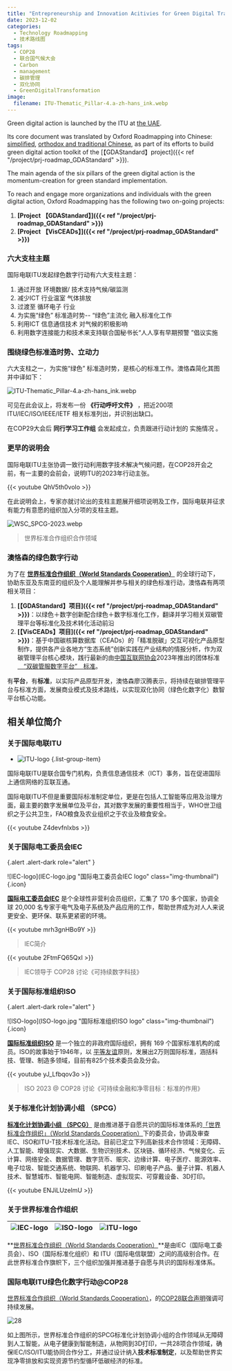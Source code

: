 ```yaml
---
title: "Entrepreneurship and Innovation Acitivies for Green Digital Transformation at COP28: Translation of the ITU Green Digital Action Documents"
date: 2023-12-02
categories:
  - Technology Roadmapping
  - 技术路线图
tags:
  - COP28
  - 联合国气候大会
  - Carbon
  - management
  - 碳排管理
  - 双化协同
  - GreenDigitalTransformation
image:
  filename: ITU-Thematic_Pillar-4.a-zh-hans_ink.webp
---
```



Green digital action is launched by the ITU at [the  UAE](https://www.cop28.com/).

Its core document was translated by Oxford Roadmapping into Chinese: [simplified](Green_Digital_Action_at_COP28.zh-hans.pdf), [orthodox and traditional Chinese](Green_Digital_Action_at_COP28.zh-hant.pdf), as part of its efforts to build green digital action toolkit of the [【GDAStandard】project]({{< ref "/project/prj-roadmap_GDAStandard" >}}). 

The main agenda of the six pillars of the green digital action is the momentum-creation for green standard implementation. 

To reach and engage more organizations and individuals with the green digital action, Oxford Roadmapping has the following two on-going projects: 

1. **[Project 【GDAStandard】]({{< ref "/project/prj-roadmap_GDAStandard" >}})**
2. **[Project 【VisCEADs】]({{< ref "/project/prj-roadmap_GDAStandard" >}})**

<!--more-->

### 六大支柱主题

国际电联ITU发起绿色数字行动有六大支柱主题：

1. 通过开放 环境数据/ 技术支持气候/碳监测 
2. 减少ICT 行业温室 气体排放 
3. 过渡至 循环电子 行业 
4. 为实施“绿色” 标准造时势-- “绿色”主流化 融入标准化工作
5. 利用ICT 信息通信技术 对气候的积极影响
6. 利用数字连接能力和技术来支持联合国秘书长“人人享有早期预警 ”倡议实施


### 围绕绿色标准造时势、立动力

六大支柱之一，为实施“绿色” 标准造时势，是核心的标准工作。澳恪森简化其图并中译如下：

![ITU-Thematic_Pillar-4.a-zh-hans_ink.webp](ITU-Thematic_Pillar-4.a-zh-hans_ink.webp)

可见在此会议上，将发布一份 **《行动呼吁文件》** ，把近200项 ITU/IEC/ISO/IEEE/IETF 相关标准列出，并识别出缺口。

在COP29大会后 **同行学习工作组** 会发起成立，负责跟进行动计划的 实施情况 。

### 更早的说明会

国际电联ITU主张协调一致行动利用数字技术解决气候问题，在COP28开会之前，有一主要的会前会，说明ITU的2023年行动主张。

{{< youtube QhV5th0volo >}}

在此说明会上，专家亦就讨论出的支柱主题展开细项说明及工作，国际电联并征求有能力有意愿的组织加入分项的支柱主题。


![WSC_SPCG-2023.webp](WSC_SPCG-2023.webp)
> 世界标准合作组织合作领域

### 澳恪森的绿色数字行动

为了在 **[世界标准合作组织（World Standards Cooperation）](https://www.worldstandardscooperation.org/)** 的全球行动下，协助东亚及东南亚的组织及个人能理解并参与相关的绿色标准行动，澳恪森有两项相关项目：

1. **[【GDAStandard】项目]({{< ref "/project/prj-roadmap_GDAStandard" >}})**：以绿色＋数字创新配合绿色＋数字标准化工作，翻译并学习相关双碳管理平台等标准化及技术转化活动前沿
2. **[【VisCEADs】项目]({{< ref "/project/prj-roadmap_GDAStandard" >}})**：基于中国碳核算数据库（CEADs）的「精准脱碳」交互可视化产品原型制作，提供各产业各地方“生态系统”创新实践在产业结构的情报分析，作为双碳管理平台核心模块，践行最新的由[中国互联网协会](https://www.isc.org.cn)2023年推出的团体标准 [　“双碳管服数字平台”　标准](https://www.isc.org.cn//profile//2023/06/13/60cbc996-47cc-45be-bf0d-06053fbe57de.pdf)。

有**平台**，有**标准**，以实际产品原型开发，澳恪森廖汉腾表示，将持续在碳排管理平台与标准方面，发展商业模式及技术路线，以实现双化协同（绿色化数字化）数智平台核心功能。

## 相关单位简介

### 关于国际电联ITU
* ![ITU-logo](ITU-logo.png)
{.list-group-item}

国际电联ITU是联合国专门机构，负责信息通信技术（ICT）事务，旨在促进国际上通信网络的互联互通。

国际电联ITU不但是重要国际标准制定单位，更是在包括人工智能等应用及治理方面，最主要的数字发展单位及平台，其对数字发展的重要性相当于，WHO世卫组织之于公共卫生，FAO粮食及农业组织之于农业及粮食安全。

{{< youtube Z4devfnIxbs >}}

### 关于国际电工委员会IEC
{.alert .alert-dark role="alert" }

![IEC-logo](IEC-logo.jpg "国际电工委员会IEC logo" class="img-thumbnail")
{.icon}

**[国际电工委员会IEC](https://www.iec.ch/about-us)** 是个全球性非营利会员组织，汇集了 170 多个国家，协调全球 20,000 名专家于电气及电子系统及产品应用的工作，帮助世界成为对人人来说更安全、更环保、联系更紧密的环境。

{{< youtube mrh3gnHBo9Y >}}
> IEC简介

{{< youtube 2FtmFQ65QxI >}}
> IEC领导于 COP28 讨论《可持续数字科技》

### 关于国际标准组织ISO
{.alert .alert-dark role="alert" }

![ISO-logo](ISO-logo.jpg "国际标准组织ISO logo" class="img-thumbnail"){.icon}

**[国际标准组织ISO](https://www.iec.ch/about-us)** 是一个独立的非政府国际组织，拥有 169 个国家标准机构的成员。ISO的故事始于1946年，以
[平等友谊](https://www.iso.org/files/live/sites/isoorg/files/about%20ISO/docs/en/Friendship_among_equals.pdf)原则，发展出2万则国际标准，涵括科技、管理、制造多领域，目前有825个技术委员会及分会。

{{< youtube yJ_Lfbqov3o >}}
> ISO 2023 @ COP28 讨论《可持续金融和净零目标：标准的作用》

### 关于标准化计划协调小组 （SPCG）

**[标准化计划协调小组 （SPCG）](https://www.worldstandardscooperation.org/what-we-do/spcg/)** 是由推进基于自愿共识的国际标准体系的[「世界标准合作组织」（World Standards Cooperation）](https://www.worldstandardscooperation.org/)下的委员会，协调及审查IEC、ISO和ITU-T技术标准化活动。目前已定立下列高新技术合作领域：无障碍、人工智能、增强现实、大数据、生物识别技术、区块链、循环经济、气候变化、云计算、网络安全、数据管理、数字货币、赈灾、边缘计算、电子医疗、能源效率、电子垃圾、智能交通系统、物联网、机器学习、印刷电子产品、量子计算、机器人技术、智慧城市、智能电网、智能制造、虚拟现实、可穿戴设备、3D打印。

{{< youtube ENJiLUzelmU >}}


### 关于世界标准合作组织

| ![IEC-logo](IEC-logo.jpg)| ![ISO-logo](ISO-logo.jpg)| ![ITU-logo](ITU-logo.png)| 
| -------- | ------- | ------- |

**[世界标准合作组织（World Standards Cooperation）](https://www.worldstandardscooperation.org/)**是由IEC（国际电工委员会）、ISO（国际标准化组织）和 ITU（国际电信联盟）之间的高级别合作。在此世界标准合作旗帜下，三个组织加强并推进基于自愿与共识的国际标准体系。


### 国际电联ITU绿色化数字行动@COP28 

[世界标准合作组织（World Standards Cooperation）](https://www.worldstandardscooperation.org/)，的[COP28联合声明](https://www.worldstandardscooperation.org/wp-content/uploads/2023/11/WSC_Statement_Standards-Digital_8_Nov_2023.pdf)强调可持续发展。

![28](WSC_SPCG-2023.webp)

如上图所示，世界标准合作组织的SPCG标准化计划协调小组的合作领域从无障碍到人工智能，从电子健康到智能制造，从物网到3D打印，一共28项合作领域，确保IEC/ISO/ITU能协同合作分工，并通过设计纳入**技术标准制定**，以及帮助世界实现净零排放和实现资源节约型循环低碳经济的标准。
